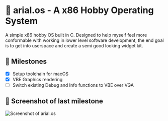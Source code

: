 # 💾 arial.os - A x86 Hobby Operating System
A simple x86 hobby OS built in C. Designed to help myself feel more conformable with working in lower level software development, the end goal is to get into userspace and create a semi good looking widget kit.

## 🗿 Milestones
- [x] Setup toolchain for macOS
- [x] VBE Graphics rendering
- [ ] Switch existing Debug and Info functions to VBE over VGA

## 📸 Screenshot of last milestone
![Screenshot of arial.os](https://media.discordapp.net/attachments/861063582741823490/957968556807577690/Screen_Shot_2022-03-29_at_12.43.48_AM.png?width=1314&height=1066)

<!-- ## 🎨 Formatting Guide
### Functions
Function naming should follow camelCase, variables should have space between brackets and curly brackets must be on a new line.

```c
// This is the correct way to format a function
void main ( void )
{
    initTerminal();
}
```

### Variables -->
